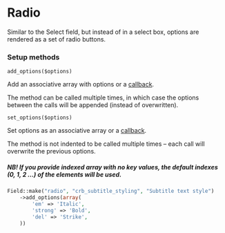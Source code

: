 # Radio

Similar to the Select field, but instead of in a select box, options are rendered as a set of radio buttons.

### Setup methods

`add_options($options)`

Add an associative array with options or a [callback](http://php.net/manual/en/language.types.callable.php). 

The method can be called multiple times, in which case the options between the calls will be appended (instead of overwritten).

`set_options($options)`

Set options as an associative array or a [callback](http://php.net/manual/en/language.types.callable.php). 

The method is not indented to be called multiple times – each call will overwrite the previous options.

##### NB! If you provide indexed array with no key values, the default indexes **(0, 1, 2 …)** of the elements will be used.

```php
Field::make("radio", "crb_subtitle_styling", "Subtitle text style")
	->add_options(array(
		'em' => 'Italic',
		'strong' => 'Bold',
		'del' => 'Strike',
	))
```
